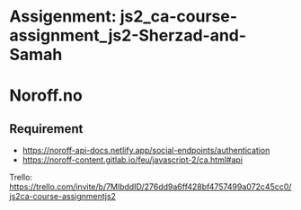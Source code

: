 # Assigenment: js2_ca-course-assignment_js2-Sherzad-and-Samah
# Noroff.no

## Requirement 
- https://noroff-api-docs.netlify.app/social-endpoints/authentication
- https://noroff-content.gitlab.io/feu/javascript-2/ca.html#api

Trello: https://trello.com/invite/b/7MlbddID/276dd9a6ff428bf4757499a072c45cc0/js2ca-course-assignmentjs2
